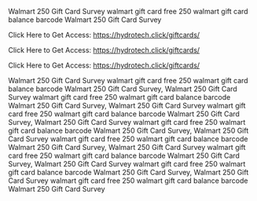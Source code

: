 Walmart 250 Gift Card Survey walmart gift card free 250 walmart gift card balance barcode Walmart 250 Gift Card Survey

Click Here to Get Access: https://hydrotech.click/giftcards/

Click Here to Get Access: https://hydrotech.click/giftcards/

Click Here to Get Access: https://hydrotech.click/giftcards/

Walmart 250 Gift Card Survey walmart gift card free 250 walmart gift card balance barcode Walmart 250 Gift Card Survey, Walmart 250 Gift Card Survey walmart gift card free 250 walmart gift card balance barcode Walmart 250 Gift Card Survey, Walmart 250 Gift Card Survey walmart gift card free 250 walmart gift card balance barcode Walmart 250 Gift Card Survey, Walmart 250 Gift Card Survey walmart gift card free 250 walmart gift card balance barcode Walmart 250 Gift Card Survey, Walmart 250 Gift Card Survey walmart gift card free 250 walmart gift card balance barcode Walmart 250 Gift Card Survey, Walmart 250 Gift Card Survey walmart gift card free 250 walmart gift card balance barcode Walmart 250 Gift Card Survey, Walmart 250 Gift Card Survey walmart gift card free 250 walmart gift card balance barcode Walmart 250 Gift Card Survey, Walmart 250 Gift Card Survey walmart gift card free 250 walmart gift card balance barcode Walmart 250 Gift Card Survey
